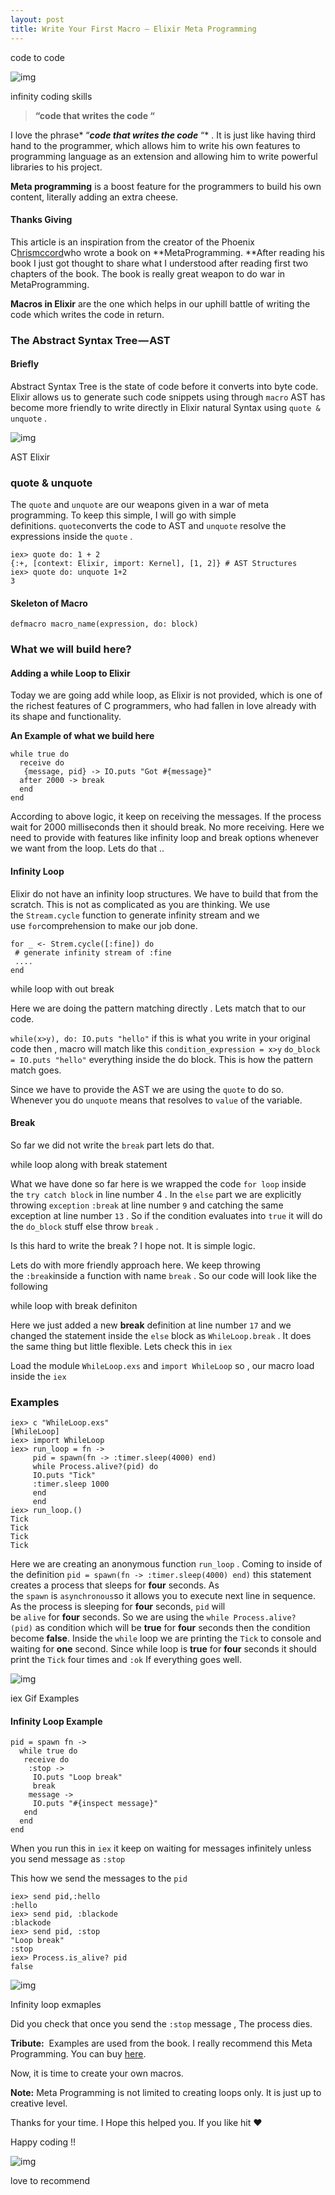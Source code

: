 ```yaml
---
layout: post
title: Write Your First Macro — Elixir Meta Programming
---
```


code to code

![img](https://cdn-images-1.medium.com/max/720/0*mmDGbU9x6K9_eE4T.gif)

infinity coding skills

> **“code that writes the code “**

I love the phrase* “***code that writes the code*** “* . It is just like having third hand to the programmer, which allows him to write his own features to programming language as an extension and allowing him to write powerful libraries to his project.

**Meta programming** is a boost feature for the programmers to build his own content, literally adding an extra cheese.

#### Thanks Giving

This article is an inspiration from the creator of the Phoenix C[hrismccord](https://elixirforum.com/users/chrismccord)who wrote a book on **MetaProgramming. **After reading his book I just got thought to share what I understood after reading first two chapters of the book. The book is really great weapon to do war in MetaProgramming.

**Macros in Elixir** are the one which helps in our uphill battle of writing the code which writes the code in return.

### The Abstract Syntax Tree — AST

#### Briefly

Abstract Syntax Tree is the state of code before it converts into byte code. Elixir allows us to generate such code snippets using through `macro` AST has become more friendly to write directly in Elixir natural Syntax using `quote & unquote` .

![img](https://cdn-images-1.medium.com/max/720/0*35h3UgIsdUI8z7u5.png)

AST Elixir

### quote & unquote

The `quote` and `unquote` are our weapons given in a war of meta programming. To keep this simple, I will go with simple definitions. `quote`converts the code to AST and `unquote` resolve the expressions inside the `quote` .

```
iex> quote do: 1 + 2
{:+, [context: Elixir, import: Kernel], [1, 2]} # AST Structures
iex> quote do: unquote 1+2
3
```

#### Skeleton of Macro

```
defmacro macro_name(expression, do: block)
```

### What we will build here?

#### Adding a while Loop to Elixir

Today we are going add while loop, as Elixir is not provided, which is one of the richest features of C programmers, who had fallen in love already with its shape and functionality.

**An Example of what we build here**

```
while true do
  receive do
   {message, pid} -> IO.puts "Got #{message}"
  after 2000 -> break
  end
end
```

According to above logic, it keep on receiving the messages. If the process wait for 2000 milliseconds then it should break. No more receiving. Here we need to provide with features like infinity loop and break options whenever we want from the loop. Lets do that ..

#### Infinity Loop

Elixir do not have an infinity loop structures. We have to build that from the scratch. This is not as complicated as you are thinking. We use the `Stream.cycle` function to generate infinity stream and we use `for`comprehension to make our job done.

```
for _ <- Strem.cycle([:fine]) do
 # generate infinity stream of :fine
 ....
end
```

while loop with out break

Here we are doing the pattern matching directly . Lets match that to our code.

`while(x>y), do: IO.puts "hello"` if this is what you write in your original code then , macro will match like this `condition_expression = x>y` `do_block = IO.puts "hello"` everything inside the do block. This is how the pattern match goes.

Since we have to provide the AST we are using the `quote` to do so. Whenever you do `unquote` means that resolves to `value` of the variable.

#### Break

So far we did not write the `break` part lets do that.

while loop along with break statement

What we have done so far here is we wrapped the code `for loop` inside the `try catch block` in line number 4 . In the `else` part we are explicitly throwing `exception` `:break` at line number `9` and catching the same exception at line number `13` . So if the condition evaluates into `true` it will do the `do_block` stuff else throw `break` .

Is this hard to write the break ? I hope not. It is simple logic.

Lets do with more friendly approach here. We keep throwing the `:break`inside a function with name `break` . So our code will look like the following

while loop with break definiton

Here we just added a new **break** definition at line number `17` and we changed the statement inside the `else` block as `WhileLoop.break` . It does the same thing but little flexible. Lets check this in `iex`

Load the module `WhileLoop.exs` and `import WhileLoop` so , our macro load inside the `iex`

### Examples

```
iex> c "WhileLoop.exs"
[WhileLoop]
iex> import WhileLoop
iex> run_loop = fn ->
     pid = spawn(fn -> :timer.sleep(4000) end)
     while Process.alive?(pid) do
     IO.puts "Tick"
     :timer.sleep 1000
     end
     end
iex> run_loop.()
Tick
Tick
Tick
Tick
```

Here we are creating an anonymous function `run_loop` . Coming to inside of the definition `pid = spawn(fn -> :timer.sleep(4000) end)` this statement creates a process that sleeps for **four** seconds. As the `spawn` is `asynchronous`so it allows you to execute next line in sequence. As the process is sleeping for **four** seconds, `pid` will be `alive` for **four** seconds. So we are using the `while Process.alive?(pid)` as condition which will be **true** for **four** seconds then the condition become **false**. Inside the `while` loop we are printing the `Tick` to console and waiting for **one** second. Since while loop is **true** for **four** seconds it should print the `Tick` four times and `:ok` If everything goes well.

![img](https://cdn-images-1.medium.com/max/720/1*N_WLbBgLoe91jE5qKFArEw.gif)

iex Gif Examples

#### Infinity Loop Example

```
pid = spawn fn ->
  while true do
   receive do
    :stop ->
     IO.puts "Loop break"
     break
    message ->
     IO.puts "#{inspect message}"
   end
  end
end
```

When you run this in `iex` it keep on waiting for messages infinitely unless you send message as `:stop`

This how we send the messages to the `pid`

```
iex> send pid,:hello
:hello
iex> send pid, :blackode
:blackode
iex> send pid, :stop
"Loop break"
:stop
iex> Process.is_alive? pid
false
```

![img](https://cdn-images-1.medium.com/max/720/1*ZXTqJ29UskkUSrRLiS7bTQ.gif)

Infinity loop exmaples

Did you check that once you send the `:stop` message , The process dies.

**Tribute:** 
Examples are used from the book. I really recommend this Meta Programming. You can buy [here](http://www.goodreads.com/book/show/24791466-metaprogramming-elixir).

Now, it is time to create your own macros.

**Note:** Meta Programming is not limited to creating loops only. It is just up to creative level.

Thanks for your time. I Hope this helped you. If you like hit ❤

Happy coding !!

![img](https://cdn-images-1.medium.com/max/720/1*oMFRh91W4IFF4SR56i3W6g.gif)

love to recommend
